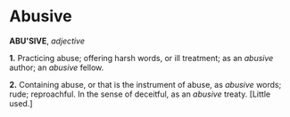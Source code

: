 # Abusive

**ABU'SIVE**, _adjective_

**1.** Practicing abuse; offering harsh words, or ill treatment; as an _abusive_ author; an _abusive_ fellow.

**2.** Containing abuse, or that is the instrument of abuse, as _abusive_ words; rude; reproachful. In the sense of deceitful, as an _abusive_ treaty. \[Little used.\]